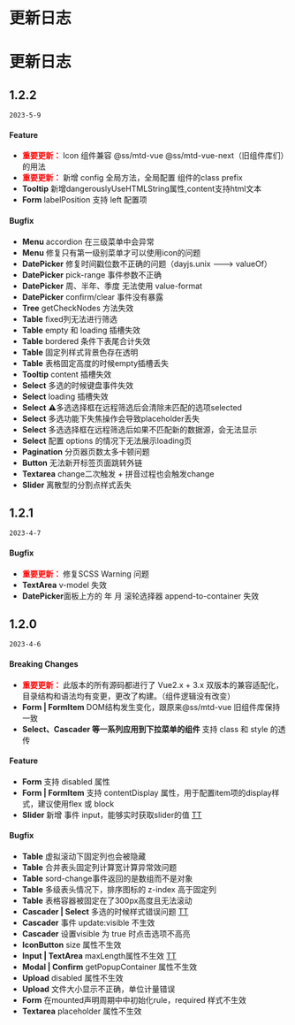 # 更新日志

# 更新日志

## 1.2.2
`2023-5-9`

#### Feature
- <b style="color: red"> 重要更新： </b> Icon 组件兼容 @ss/mtd-vue @ss/mtd-vue-next（旧组件库们）的用法
- <b style="color: red"> 重要更新： </b> 新增 config 全局方法，全局配置 组件的class prefix
- <b>Tooltip</b> 新增dangerouslyUseHTMLString属性,content支持html文本
- <b>Form</b> labelPosition 支持 left 配置项

#### Bugfix
- <b>Menu</b> accordion 在三级菜单中会异常
- <b>Menu</b> 修复只有第一级别菜单才可以使用icon的问题
- <b>DatePicker</b> 修复时间戳位数不正确的问题（dayjs.unix ---> valueOf）
- <b>DatePicker</b> pick-range 事件参数不正确
- <b>DatePicker</b> 周、半年、季度 无法使用 value-format
- <b>DatePicker</b> confirm/clear 事件没有暴露
- <b>Tree</b> getCheckNodes 方法失效
- <b>Table</b> fixed列无法进行筛选
- <b>Table</b> empty 和 loading 插槽失效
- <b>Table</b> bordered 条件下表尾合计失效
- <b>Table</b> 固定列样式背景色存在透明
- <b>Table</b> 表格固定高度的时候empty插槽丢失
- <b>Tooltip</b> content 插槽失效
- <b>Select</b> 多选的时候键盘事件失效
- <b>Select</b> loading 插槽失效
- <b>Select</b> ⚠️多选选择框在远程筛选后会清除未匹配的选项selected
- <b>Select</b> 多选功能下失焦操作会导致placeholder丢失
- <b>Select</b> 多选选择框在远程筛选后如果不匹配新的数据源，会无法显示
- <b>Select</b> 配置 options 的情况下无法展示loading页
- <b>Pagination</b> 分页器页数太多卡顿问题
- <b>Button</b> 无法新开标签页面跳转外链
- <b>Textarea</b> change二次触发 + 拼音过程也会触发change
- <b>Slider</b> 离散型的分割点样式丢失

## 1.2.1
`2023-4-7`

#### Bugfix
- <b style="color: red"> 重要更新： </b> 修复SCSS Warning 问题
- <b>TextArea</b> v-model 失效
- <b>DatePicker</b>面板上方的 年 月 滚轮选择器 append-to-container 失效

## 1.2.0
`2023-4-6`
#### Breaking Changes
- <b style="color: red"> 重要更新： </b>  此版本的所有源码都进行了 Vue2.x + 3.x 双版本的兼容适配化，目录结构和语法均有变更，更改了构建。（组件逻辑没有改变）
- <b>Form | FormItem</b> DOM结构发生变化，跟原来@ss/mtd-vue 旧组件库保持一致
- <b>Select、Cascader 等一系列应用到下拉菜单的组件 </b> 支持 class 和 style 的透传

#### Feature
- <b>Form</b> 支持 disabled 属性
- <b>Form | FormItem</b> 支持 contentDisplay 属性，用于配置item项的display样式，建议使用flex 或 block
- <b>Slider</b> 新增 事件 input，能够实时获取slider的值 [TT](https://tt.sankuai.com/ticket/detail?id=75413597)

#### Bugfix
- <b>Table</b> 虚拟滚动下固定列也会被隐藏
- <b>Table</b> 合并表头固定列计算宽计算异常效问题
- <b>Table</b> sord-change事件返回的是数组而不是对象
- <b>Table</b> 多级表头情况下，排序图标的 z-index 高于固定列
- <b>Table</b> 表格容器被固定在了300px高度且无法滚动
- <b>Cascader | Select</b> 多选的时候样式错误问题  [TT](https://tt.sankuai.com/ticket/detail?id=75131179)
- <b>Cascader</b> 事件 update:visible 不生效
- <b>Cascader</b> 设置visible 为 true 时点击选项不高亮
- <b>IconButton</b> size 属性不生效
- <b>Input | TextArea</b> maxLength属性不生效  [TT](https://tt.sankuai.com/ticket/detail?id=75413928)
- <b>Modal | Confirm</b> getPopupContainer 属性不生效
- <b>Upload</b> disabled 属性不生效
- <b>Upload</b> 文件大小显示不正确，单位计量错误
- <b>Form</b> 在mounted声明周期中中初始化rule，required 样式不生效
- <b>Textarea</b> placeholder 属性不生效
